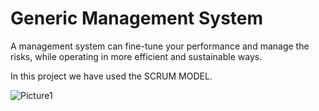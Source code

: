 # Generic Management System

A management system can fine-tune your performance and manage the risks, while operating in more efficient and sustainable ways.


In this project we have used the SCRUM MODEL.

![Picture1](https://user-images.githubusercontent.com/90834830/151346299-019a971e-1e3e-4285-b66e-953a6d43ed08.jpg)
